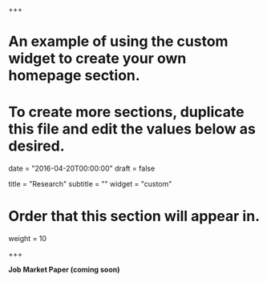 +++
# An example of using the custom widget to create your own homepage section.
# To create more sections, duplicate this file and edit the values below as desired.

date = "2016-04-20T00:00:00"
draft = false

title = "Research"
subtitle = ""
widget = "custom"

# Order that this section will appear in.
weight = 10

+++

**Job Market Paper (coming soon)**

<!-- <a class="btn btn-primary network-icon" style="width:10  0px;" href="files/JMP.pdf">JMP</a> -->